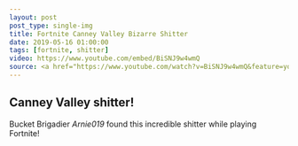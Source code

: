 ```yaml
---
layout: post
post_type: single-img
title: Fortnite Canney Valley Bizarre Shitter
date: 2019-05-16 01:00:00
tags: [fortnite, shitter]
video: https://www.youtube.com/embed/BiSNJ9w4wmQ
source: <a href="https://www.youtube.com/watch?v=BiSNJ9w4wmQ&feature=youtu.be" target="_blank" rel="nofollow">YouTube</a>
---
```

## Canney Valley shitter!

Bucket Brigadier *Arnie019* found this incredible shitter while playing Fortnite!
